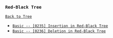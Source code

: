 ### `Red-Black Tree`

[`Back to Tree`](../16-tree.md)

* [`Basic -- [0235] Insertion in Red-Black Tree`]()
* [`Basic -- [0236] Deletion in Red-Black Tree`]()

